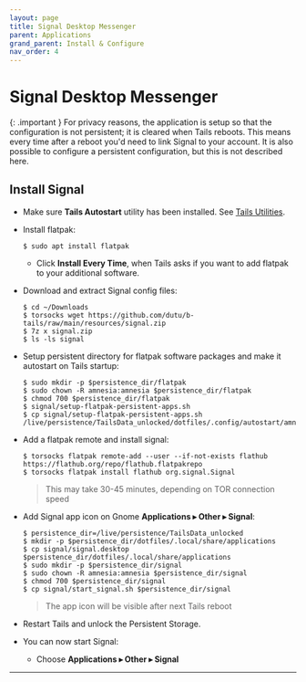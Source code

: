 ```yaml
---
layout: page
title: Signal Desktop Messenger
parent: Applications
grand_parent: Install & Configure
nav_order: 4
---
```


# Signal Desktop Messenger

{: .important }
For privacy reasons, the application is setup so that the configuration is not persistent; it is cleared when Tails reboots. This means every time after a reboot you'd need to link Signal to your account. It is also possible to configure a persistent configuration, but this is not described here.


## Install Signal

* Make sure **Tails Autostart** utility has been installed. See [Tails Utilities](tails_utilities.html#tails-autostart).


* Install flatpak:
  ```shell
  $ sudo apt install flatpak
  ```
    * Click **Install Every Time**, when Tails asks if you want to add flatpak to your additional software.


* Download and extract Signal config files:
  ```shell
  $ cd ~/Downloads
  $ torsocks wget https://github.com/dutu/b-tails/raw/main/resources/signal.zip
  $ 7z x signal.zip
  $ ls -ls signal
  ```


* Setup persistent directory for flatpak software packages and make it autostart on Tails startup: 
  ```shell
  $ sudo mkdir -p $persistence_dir/flatpak
  $ sudo chown -R amnesia:amnesia $persistence_dir/flatpak
  $ chmod 700 $persistence_dir/flatpak 
  $ signal/setup-flatpak-persistent-apps.sh
  $ cp signal/setup-flatpak-persistent-apps.sh /live/persistence/TailsData_unlocked/dotfiles/.config/autostart/amnesia.d
  ```


* Add a flatpak remote and install signal:
  ```shell
  $ torsocks flatpak remote-add --user --if-not-exists flathub https://flathub.org/repo/flathub.flatpakrepo
  $ torsocks flatpak install flathub org.signal.Signal
  ```
  > This may take 30-45 minutes, depending on TOR connection speed


* Add Signal app icon on Gnome **Applications ▸ Other ▸ Signal**:
  ```shell
  $ persistence_dir=/live/persistence/TailsData_unlocked
  $ mkdir -p $persistence_dir/dotfiles/.local/share/applications
  $ cp signal/signal.desktop $persistence_dir/dotfiles/.local/share/applications
  $ sudo mkdir -p $persistence_dir/signal
  $ sudo chown -R amnesia:amnesia $persistence_dir/signal
  $ chmod 700 $persistence_dir/signal 
  $ cp signal/start_signal.sh $persistence_dir/signal
  ```
  > The app icon will be visible after next Tails reboot


* Restart Tails and unlock the Persistent Storage.


* You can now start Signal: 
  * Choose **Applications ▸ Other ▸ Signal**


---